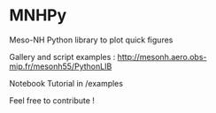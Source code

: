 # MNHPy
Meso-NH Python library to plot quick figures

Gallery and script examples : http://mesonh.aero.obs-mip.fr/mesonh55/PythonLIB

Notebook Tutorial in /examples

Feel free to contribute !
